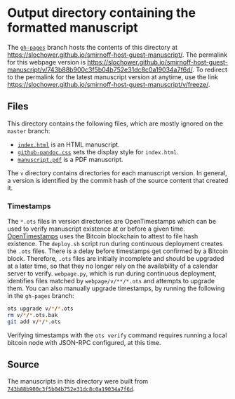 # Output directory containing the formatted manuscript

The [`gh-pages`](https://github.com/slochower/smirnoff-host-guest-manuscript/tree/gh-pages) branch hosts the contents of this directory at https://slochower.github.io/smirnoff-host-guest-manuscript/.
The permalink for this webpage version is https://slochower.github.io/smirnoff-host-guest-manuscript/v/743b88b900c3f5b04b752e31dc8c0a19034a7f6d/.
To redirect to the permalink for the latest manuscript version at anytime, use the link https://slochower.github.io/smirnoff-host-guest-manuscript/v/freeze/.

## Files

This directory contains the following files, which are mostly ignored on the `master` branch:

+ [`index.html`](index.html) is an HTML manuscript.
+ [`github-pandoc.css`](github-pandoc.css) sets the display style for `index.html`.
+ [`manuscript.pdf`](manuscript.pdf) is a PDF manuscript.

The `v` directory contains directories for each manuscript version.
In general, a version is identified by the commit hash of the source content that created it.

### Timestamps

The `*.ots` files in version directories are OpenTimestamps which can be used to verify manuscript existence at or before a given time.
[OpenTimestamps](https://opentimestamps.org/) uses the Bitcoin blockchain to attest to file hash existence.
The `deploy.sh` script run during continuous deployment creates the `.ots` files.
There is a delay before timestamps get confirmed by a Bitcoin block.
Therefore, `.ots` files are initially incomplete and should be upgraded at a later time, so that they no longer rely on the availability of a calendar server to verify.
`webpage.py`, which is run during continuous deployment, identifies files matched by `webpage/v/**/*.ots` and attempts to upgrade them.
You can also manually upgrade timestamps, by running the following in the `gh-pages` branch:

```sh
ots upgrade v/*/*.ots
rm v/*/*.ots.bak
git add v/*/*.ots
```

Verifying timestamps with the `ots verify` command requires running a local bitcoin node with JSON-RPC configured, at this time.

## Source

The manuscripts in this directory were built from
[`743b88b900c3f5b04b752e31dc8c0a19034a7f6d`](https://github.com/slochower/smirnoff-host-guest-manuscript/commit/743b88b900c3f5b04b752e31dc8c0a19034a7f6d).
